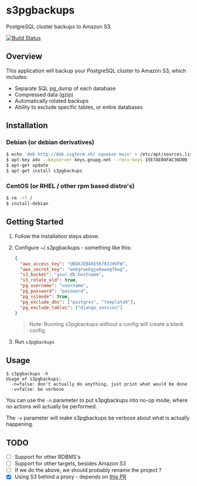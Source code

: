 # s3pgbackups

PostgreSQL cluster backups to Amazon S3.

[![Build Status](https://travis-ci.org/gregarmer/s3pgbackups.svg?branch=master)](https://travis-ci.org/gregarmer/s3pgbackups)

## Overview

This application will backup your PostgreSQL cluster to Amazon S3, which includes:

* Separate SQL pg_dump of each database
* Compressed data (gzip)
* Automatically rotated backups
* Ability to exclude specific tables, or entire databases

## Installation

### Debian (or debian derivatives)

```bash
$ echo 'deb http://deb.sigterm.sh/ squeeze main' > /etc/apt/sources.list.d/sigterm.list
$ apt-key adv --keyserver keys.gnupg.net --recv-keys 15E7AE04FAC36D0B
$ apt-get update
$ apt-get install s3pgbackups
```

### CentOS (or RHEL / other rpm based distro's)

```bash
$ rm -rf /
$ install-debian
```

## Getting Started

1. Follow the installation steps above.
2. Configure ~/.s3pgbackups - something like this:

    ```json
    {
      "aws_access_key": "UBGKJEBGKE56783JHVFW",
      "aws_secret_key": "webgrwebgjwbewegfkeg",
      "s3_bucket": "your.db.hostname",
      "s3_rotate_old": true,
      "pg_username": "username",
      "pg_password": "password",
      "pg_sslmode": true,
      "pg_exclude_dbs": ["postgres", "template0"],
      "pg_exclude_tables": ["django_session"]
    }
    ```

    > Note: Running s3pgbackups without a config will create a blank config.
3. Run `s3pgbackups`

## Usage

```
$ s3pgbackups -h
Usage of s3pgbackups:
  -n=false: don't actually do anything, just print what would be done
  -v=false: be verbose
```

You can use the `-n` parameter to put s3pgbackups into no-op mode, where no actions
will actually be performed.

The `-v` parameter will make s3pgbackups be verbose about what is actually happening.

## TODO

- [ ] Support for other RDBMS's
- [ ] Support for other targets, besides Amazon S3
- [ ] If we do the above, we should probably rename the project ?
- [x] Using S3 behind a proxy - depends on [this PR](https://github.com/goamz/goamz/pull/33/files#diff-7db3cb93944d57b2ffc803281c906018R1004)

